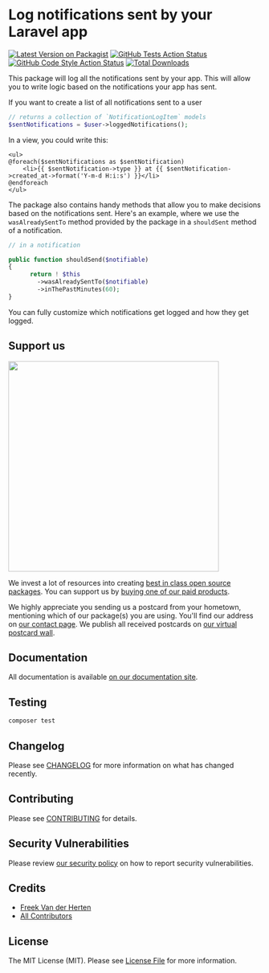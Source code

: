 # Log notifications sent by your Laravel app

[![Latest Version on Packagist](https://img.shields.io/packagist/v/spatie/laravel-notification-log.svg?style=flat-square)](https://packagist.org/packages/spatie/laravel-notification-log)
[![GitHub Tests Action Status](https://img.shields.io/github/actions/workflow/status/spatie/laravel-notification-log/run-tests.yml?branch=main&label=tests&style=flat-square)](https://github.com/spatie/laravel-notification-log/actions?query=workflow%3Arun-tests+branch%3Amain)
[![GitHub Code Style Action Status](https://img.shields.io/github/actions/workflow/status/spatie/laravel-notification-log/fix-php-code-style-issues.yml?branch=main&label=code%20style&style=flat-square)](https://github.com/spatie/laravel-notification-log/actions?query=workflow%3A"Fix+PHP+code+style+issues"+branch%3Amain)
[![Total Downloads](https://img.shields.io/packagist/dt/spatie/laravel-notification-log.svg?style=flat-square)](https://packagist.org/packages/spatie/laravel-notification-log)

This package will log all the notifications sent by your app. This will allow you to write logic based on the notifications your app has sent.

If you want to create a list of all notifications sent to a user

```php
// returns a collection of `NotificationLogItem` models
$sentNotifications = $user->loggedNotifications();
```

In a view, you could write this:

```blade
<ul>
@foreach($sentNotifications as $sentNotification)
    <li>{{ $sentNotification->type }} at {{ $sentNotification->created_at->format('Y-m-d H:i:s') }}</li>
@endforeach
</ul>
```

The package also contains handy methods that allow you to make decisions based on the notifications sent. Here's an example, where we use the `wasAlreadySentTo` method provided by the package in a `shouldSent` method of a notification.

```php
// in a notification

public function shouldSend($notifiable)
{
      return ! $this
        ->wasAlreadySentTo($notifiable)
        ->inThePastMinutes(60);
}
```

You can fully customize which notifications get logged and how they get logged.

## Support us

[<img src="https://github-ads.s3.eu-central-1.amazonaws.com/laravel-notification-log.jpg?t=1" width="419px" />](https://spatie.be/github-ad-click/laravel-notification-log)

We invest a lot of resources into creating [best in class open source packages](https://spatie.be/open-source). You can support us by [buying one of our paid products](https://spatie.be/open-source/support-us).

We highly appreciate you sending us a postcard from your hometown, mentioning which of our package(s) you are using. You'll find our address on [our contact page](https://spatie.be/about-us). We publish all received postcards on [our virtual postcard wall](https://spatie.be/open-source/postcards).

## Documentation

All documentation is available [on our documentation site](https://spatie.be/docs/laravel-notification-log).

## Testing

```bash
composer test
```

## Changelog

Please see [CHANGELOG](CHANGELOG.md) for more information on what has changed recently.

## Contributing

Please see [CONTRIBUTING](https://github.com/spatie/.github/blob/main/CONTRIBUTING.md) for details.

## Security Vulnerabilities

Please review [our security policy](../../security/policy) on how to report security vulnerabilities.

## Credits

- [Freek Van der Herten](https://github.com/freekmurze)
- [All Contributors](../../contributors)

## License

The MIT License (MIT). Please see [License File](LICENSE.md) for more information.
